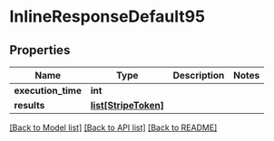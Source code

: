 # InlineResponseDefault95

## Properties
Name | Type | Description | Notes
------------ | ------------- | ------------- | -------------
**execution_time** | **int** |  | 
**results** | [**list[StripeToken]**](StripeToken.md) |  | 

[[Back to Model list]](../README.md#documentation-for-models) [[Back to API list]](../README.md#documentation-for-api-endpoints) [[Back to README]](../README.md)

